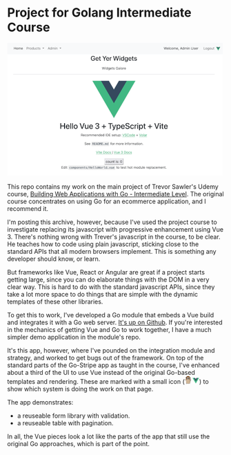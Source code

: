 # Project for Golang Intermediate Course

<img src="./go-stripe-vue.png" alt="go app with vue enhancements" />

This repo contains my work on the main project of Trevor Sawler's Udemy course, [Building Web Applications with Go - Intermediate Level](https://www.udemy.com/course/building-web-applications-with-go-intermediate-level/learn/lecture/27168806#overview). The original course concentrates on using Go for an ecommerce application, and I recommend it.

I'm posting this archive, however, because I've used the project course to investigate replacing its javascript with progressive enhancement using Vue 3. There's nothing wrong with Trever's javascript in the course, to be clear. He teaches how to code using plain javascript, sticking close to the standard APIs that all modern browsers implement. This is something any developer should know, or learn. 

But frameworks like Vue, React or Angular are great if a project starts getting large, since you can do elaborate things with the DOM in a very clear way. This is hard to do with the standard javascript APIs, since they take a lot more space to do things that are simple with the dynamic templates of these other libraries.

To get this to work, I've developed a Go module that embeds a Vue build and integrates it with a Go web server. [It's up on Github](https://github.com/torenware/vite-go). If you're interested in the mechanics of getting Vue and Go to work together, I have a much simpler demo application in the module's repo.

It's this app, however, where I've pounded on the integration module and strategy, and worked to get bugs out of the framework. On top of the standard parts of the Go-Stripe app as taught in the course, I've enhanced about a third of the UI to use Vue instead of the original Go-based templates and rendering. These are marked with a small icon (<img src="static/images/gopher.svg" alt="gopher icon" width="15px"> <img src="static/images/vue.svg" alt="vue icon" width="15px">) to show which system is doing the work on that page.

The app demonstrates:

* a reuseable form library with validation.
* a reuseable table with pagination.

In all, the Vue pieces look a lot like the parts of the app that still use the original Go approaches, which is part of the point.

